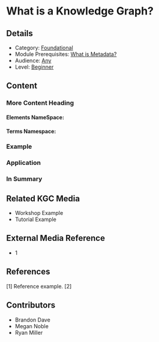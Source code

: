 # What is a Knowledge Graph?
## Details
* Category: [Foundational](../categories/Foundational.md)
* Module Prerequisites: [What is Metadata?](../modules/What_is_Metadata?.md)
* Audience: [Any](../audiences/Any.md)
* Level: [Beginner](../levels/Beginner.md)

## Content

###  More Content Heading

#### Elements NameSpace:

#### Terms Namespace:

### Example

### Application

### In Summary

## Related KGC Media
* Workshop Example
* Tutorial Example

## External Media Reference
* 1

## References
[1] Reference example.
[2]  

## Contributors
* Brandon Dave
* Megan Noble
* Ryan Miller
